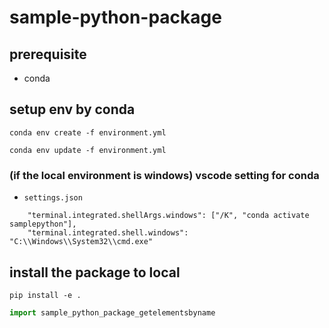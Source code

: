 # sample-python-package

## prerequisite
- conda


## setup env by conda

```
conda env create -f environment.yml
```

```
conda env update -f environment.yml
```

### (if the local environment is windows) vscode setting for conda
- `settings.json`
```
    "terminal.integrated.shellArgs.windows": ["/K", "conda activate samplepython"],
    "terminal.integrated.shell.windows": "C:\\Windows\\System32\\cmd.exe"
```

## install the package to local
```
pip install -e .
```

```python
import sample_python_package_getelementsbyname
```